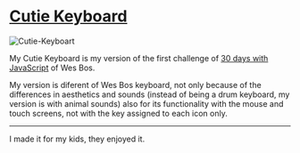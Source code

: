 # [Cutie Keyboard](https://lunkaz.github.io/cutie-keyboard/)

![Cutie-Keyboart](https://i.hipertextual.com/2018/06/19/Screenshot_2.jpg)


My Cutie Keyboard is my version of the first challenge of [30 days with JavaScript](https://javascript30.com/) of Wes Bos.

My version is diferent of Wes Bos keyboard, not only because of the differences in aesthetics and sounds (instead of being a drum keyboard, my version is with animal sounds) also for its functionality with the mouse and touch screens, not with the key assigned to each icon only.

---

I made it for my kids, they enjoyed it.
